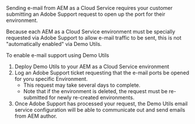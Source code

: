 <div class="unsupported">
Sending e-mail from AEM as a Cloud Service requires your customer submitting an Adobe Support request to open up the port for their environment.
</div>

Because each AEM as a Cloud Service environment must be specially requested via Adobe Support to allow e-mail traffic to be sent, this is not "automatically enabled" via Demo Utils.
 
To enable e-mail support using Demo Utils

1. Deploy Demo Utils to your AEM as a Cloud Service environment
1. Log an Adobe Support ticket requesting that the e-mail ports be opened for yoru specific Environment.
    + This request may take several days to complete.
    + Note that if the environment is deleted, the request must be re-submitted for newly re-created environments.
1. Once Adobe Support has processed your request, the Demo Utils email service configuration will be able to communicate out and send emails from AEM author.